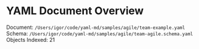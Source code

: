 # YAML Document Overview
Document: `/Users/igor/code/yaml-md/samples/agile/team-example.yaml`
Schema: `/Users/igor/code/yaml-md/samples/agile/team-agile.schema.yaml`
Objects Indexed: 21